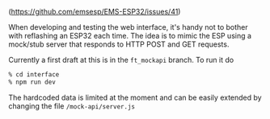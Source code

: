 
(https://github.com/emsesp/EMS-ESP32/issues/41)

When developing and testing the web interface, it's handy not to bother with reflashing an ESP32 each time. The idea is to mimic the ESP using a mock/stub server that responds to HTTP POST and GET requests. 

Currently a first draft at this is in the `ft_mockapi` branch. To run it do
```sh
% cd interface
% npm run dev
```

The hardcoded data is limited at the moment and can be easily extended by changing the file `/mock-api/server.js`
